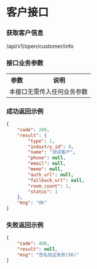 # 客户接口

### 获取客户信息
/api/v1/open/customer/info

### 接口业务参数
<table width="100%">
    <tr>
      <th width="25%">参数</th>
      <th>说明</th>
    </tr>
    <tr>
      <td colspan="2">本接口无需传入任何业务参数</td>
    </tr>
</table>

### 成功返回示例

```json
{
	"code": 200,
	"result": {
		"type": 1,
		"industry_id": 0,
		"name": "测试客户",
		"phone": null,
		"email": null,
		"memo": null,
		"auth_url": null,
		"fallback_url": null,
		"room_count": 1,
		"status": 1
	},
	"msg": "OK"
}
```

### 失败返回示例

```json
{
	"code": 400,
	"result": null,
	"msg": "签名验证失败(56)"
}
```
